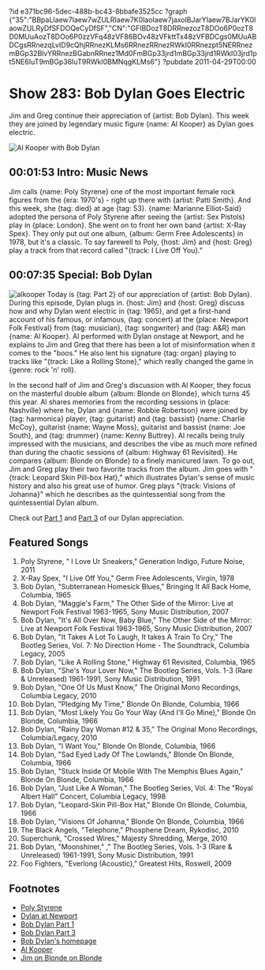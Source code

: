 ?id e371bc96-5dec-488b-bc43-8bbafe3525cc
?graph {"35":"BBpaLIaew7Iaew7wZULRIaew7K0laoIaew7jaxolBJarYIaew7BJarYK0laowZULRyDfSFDOQeCyDfSF","CN":"GFlBDozT8DRRnezozT8DOo6P0ozT8D0MUuAozT8DOo6P0zzVFq48zVF86BOv48zVFkttTx48zVFBDCgs0MUuABDCgsRRnezqLvID9cQhjRRnezKLMs6RRnezRRnezRWkI0RRnezpt5NERRnezmBGp32BlvYRRnezBGabnRRnez1Md0FmBGp33jrd1mBGp33jrd1RWkI03jrd1pt5NE6IuT9mBGp36IuT9RWkI0BMNqgKLMs6"}
?pubdate 2011-04-29T00:00

# Show 283: Bob Dylan Goes Electric
Jim and Greg continue their appreciation of {artist: Bob Dylan}. This week they are joined by legendary music figure {name: Al Kooper} as Dylan goes electric.

![Al Kooper with Bob Dylan](https://static.soundopinions.org/images/2011/dylanelectric.jpg)

## 00:01:53 Intro: Music News
Jim calls {name: Poly Styrene} one of the most important female rock figures from the {era: 1970's} - right up there with {artist: Patti Smith}. And this week, she {tag: died} at age {tag: 53}. {name: Marianne Elliot-Said} adopted the persona of Poly Styrene after seeing the {artist: Sex Pistols} play in {place: London}. She went on to front her own band {artist: X-Ray Spex}. They only put out one album, {album: Germ Free Adolescents} in 1978, but it's a classic. To say farewell to Poly, {host: Jim} and {host: Greg} play a track from that record called "{track: I Live Off You}."

## 00:07:35 Special: Bob Dylan
![alkooper](https://static.soundopinions.org/assets/283/CN0.jpg)
Today is {tag: Part 2} of our appreciation of {artist: Bob Dylan}. During this episode, Dylan plugs in. {host: Jim} and {host: Greg} discuss how and why Dylan went electric in {tag: 1965}, and get a first-hand account of his famous, or infamous, {tag: concert} at the {place: Newport Folk Festival} from {tag: musician}, {tag: songwriter} and {tag: A&R} man {name: Al Kooper}. Al performed with Dylan onstage at Newport, and he explains to Jim and Greg that there has been a lot of misinformation when it comes to the "boos." He also lent his signature {tag: organ} playing to tracks like "{track: Like a Rolling Stone}," which really changed the game in {genre: rock 'n' roll}. 

In the second half of Jim and Greg's discussion with Al Kooper, they focus on the masterful double album {album: Blonde on Blonde}, which turns 45 this year. Al shares memories from the recording sessions in {place: Nashville} where he, Dylan and {name: Robbie Robertson} were joined by {tag: harmonica} player, {tag: guitarist} and {tag: bassist} {name: Charlie McCoy}, guitarist {name: Wayne Moss}, guitarist and bassist {name: Joe South}, and {tag: drummer} {name: Kenny Buttrey}. Al recalls being truly impressed with the musicians, and describes the vibe as much more refined than during the chaotic sessions of {album: Highway 61 Revisited}. He compares {album: Blonde on Blonde} to a finely manicured lawn. To go out, Jim and Greg play their two favorite tracks from the album. Jim goes with "{track: Leopard Skin Pill-box Hat}," which illustrates Dylan's sense of music history and also his great use of humor. Greg plays "{track: Visions of Johanna}" which he describes as the quintessential song from the quintessential Dylan album.

Check out [Part 1](http://www.soundopinions.org/show/279/) and [Part 3](http://www.soundopinions.org/show/288/) of our Dylan appreciation. 

## Featured Songs
1. Poly Styrene, " I Love Ur Sneakers," Generation Indigo, Future Noise, 2011
2. X-Ray Spex, "I Live Off You," Germ Free Adolescents, Virgin, 1978
3. Bob Dylan, "Subterranean Homesick Blues," Bringing It All Back Home, Columbia, 1965
4. Bob Dylan, "Maggie's Farm," The Other Side of the Mirror: Live at Newport Folk Festival 1963-1965, Sony Music Distribution, 2007
5. Bob Dylan, "It's All Over Now, Baby Blue," The Other Side of the Mirror: Live at Newport Folk Festival 1963-1965, Sony Music Distribution, 2007
6. Bob Dylan, "It Takes A Lot To Laugh, It takes A Train To Cry," The Bootleg Series, Vol. 7: No Direction Home - The Soundtrack, Columbia Legacy, 2005
7. Bob Dylan, "Like A Rolling Stone," Highway 61 Revisited, Columbia, 1965
8. Bob Dylan, "She's Your Lover Now," The Bootleg Series, Vols. 1-3 (Rare & Unreleased) 1961-1991, Sony Music Distribution, 1991
9. Bob Dylan, "One Of Us Must Know," The Original Mono Recordings, Columbia Legacy, 2010
10. Bob Dylan, "Pledging My Time," Blonde On Blonde, Columbia, 1966
11. Bob Dylan, "Most Likely You Go Your Way (And I'll Go Mine)," Blonde On Blonde, Columbia, 1966
12. Bob Dylan, "Rainy Day Woman #12 & 35," The Original Mono Recordings, Columbia/Legacy, 2010
13. Bob Dylan, "I Want You," Blonde On Blonde, Columbia, 1966
14. Bob Dylan, "Sad Eyed Lady Of The Lowlands," Blonde On Blonde, Columbia, 1966
15. Bob Dylan, "Stuck Inside Of Mobile With The Memphis Blues Again," Blonde On Blonde, Columbia, 1966
16. Bob Dylan, "Just Like A Woman," The Bootleg Series, Vol. 4: The "Royal Albert Hall" Concert, Columbia Legacy, 1998
17. Bob Dylan, "Leopard-Skin Pill-Box Hat," Blonde On Blonde, Columbia, 1966
18. Bob Dylan, "Visions Of Johanna," Blonde On Blonde, Columbia, 1966
19. The Black Angels, "Telephone," Phosphene Dream, Rykodisc, 2010
20. Superchunk, "Crossed Wires," Majesty Shredding, Merge, 2010
21. Bob Dylan, "Moonshiner," ," The Bootleg Series, Vols. 1-3 (Rare & Unreleased) 1961-1991, Sony Music Distribution, 1991
22. Foo Fighters, "Everlong (Acoustic)," Greatest Hits, Roswell, 2009


## Footnotes
- [Poly Styrene](http://www.poly-styrene.com/)
- [Dylan at Newport](https://www.youtube.com/watch?v=OeP4FFr88SQ)
- [Bob Dylan Part 1](http://www.soundopinions.org/show/279/)
- [Bob Dylan Part 3](http://www.soundopinions.org/show/288/)
- [Bob Dylan's homepage](http://www.bobdylan.com/us/home)
- [Al Kooper](http://www.alkooper.com/)
- [Jim on Blonde on Blonde](http://www.jimdero.com/News2003/GreatJune15Dylan.htm)
